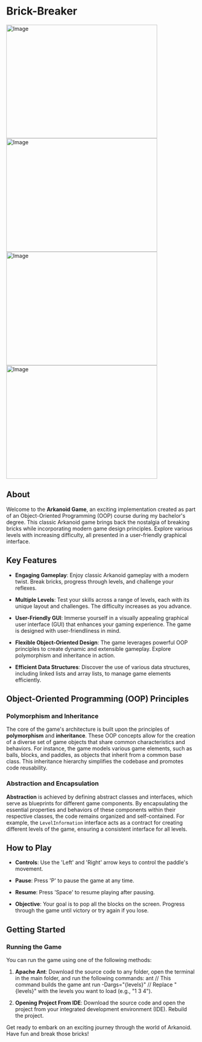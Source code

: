 # Brick-Breaker


<img width="400" height="300" alt="Image" src="https://github.com/nivswisa11/Brick-Breaker/assets/116805263/07e23cd3-7cc1-4558-a4d1-6aa0dc6a1b09">
<img width="400" height="300" alt="Image" src="https://github.com/nivswisa11/Brick-Breaker/assets/116805263/62166232-14a7-4f4e-9f75-a87f8554eacf">
<img width="400" height="300" alt="Image" src="https://github.com/nivswisa11/Brick-Breaker/assets/116805263/7a0f66af-38da-494e-8921-d6df9c2e0cdf">
<img width="400" height="300" alt="Image" src="https://github.com/nivswisa11/Brick-Breaker/assets/116805263/d103985d-e603-4460-a5c1-4517d21d3af5">


## About

Welcome to the **Arkanoid Game**, an exciting implementation created as part of an Object-Oriented Programming (OOP) course during my bachelor's degree. This classic Arkanoid game brings back the nostalgia of breaking bricks while incorporating modern game design principles. Explore various levels with increasing difficulty, all presented in a user-friendly graphical interface.

## Key Features

- **Engaging Gameplay**: Enjoy classic Arkanoid gameplay with a modern twist. Break bricks, progress through levels, and challenge your reflexes.

- **Multiple Levels**: Test your skills across a range of levels, each with its unique layout and challenges. The difficulty increases as you advance.

- **User-Friendly GUI**: Immerse yourself in a visually appealing graphical user interface (GUI) that enhances your gaming experience. The game is designed with user-friendliness in mind.

- **Flexible Object-Oriented Design**: The game leverages powerful OOP principles to create dynamic and extensible gameplay. Explore polymorphism and inheritance in action.

- **Efficient Data Structures**: Discover the use of various data structures, including linked lists and array lists, to manage game elements efficiently.

## Object-Oriented Programming (OOP) Principles

### Polymorphism and Inheritance

The core of the game's architecture is built upon the principles of **polymorphism** and **inheritance**. These OOP concepts allow for the creation of a diverse set of game objects that share common characteristics and behaviors. For instance, the game models various game elements, such as balls, blocks, and paddles, as objects that inherit from a common base class. This inheritance hierarchy simplifies the codebase and promotes code reusability.

### Abstraction and Encapsulation

**Abstraction** is achieved by defining abstract classes and interfaces, which serve as blueprints for different game components. By encapsulating the essential properties and behaviors of these components within their respective classes, the code remains organized and self-contained. For example, the `LevelInformation` interface acts as a contract for creating different levels of the game, ensuring a consistent interface for all levels.

## How to Play

- **Controls**: Use the 'Left' and 'Right' arrow keys to control the paddle's movement.

- **Pause**: Press 'P' to pause the game at any time.

- **Resume**: Press 'Space' to resume playing after pausing.

- **Objective**: Your goal is to pop all the blocks on the screen. Progress through the game until victory or try again if you lose.

## Getting Started

### Running the Game

You can run the game using one of the following methods:

1. **Apache Ant**: Download the source code to any folder, open the terminal in the main folder, and run the following commands:
ant // This command builds the game
ant run -Dargs="{levels}" // Replace "{levels}" with the levels you want to load (e.g., "1 3 4").

2. **Opening Project From IDE**: Download the source code and open the project from your integrated development environment (IDE). Rebuild the project.

Get ready to embark on an exciting journey through the world of Arkanoid. Have fun and break those bricks!
